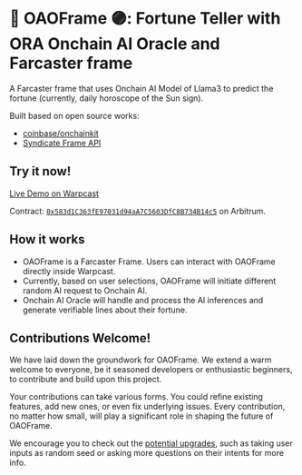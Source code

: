 # 🔵 OAOFrame 🟣: Fortune Teller with ORA Onchain AI Oracle and Farcaster frame

A Farcaster frame that uses Onchain AI Model of Llama3 to predict the fortune (currently, daily horoscope of the Sun sign).

Built based on open source works:

- [coinbase/onchainkit](https://github.com/coinbase/onchainkit)
- [Syndicate Frame API](https://frame.syndicate.io/)

## Try it now!

[Live Demo on Warpcast](https://warpcast.com/liriu/0xd6ab114a)

Contract: [`0x583d1C363fE97031d94aA7C5603DfC8B734B14c5`](https://arbiscan.io/address/0x583d1C363fE97031d94aA7C5603DfC8B734B14c5) on Arbitrum.

## How it works

- OAOFrame is a Farcaster Frame. Users can interact with OAOFrame directly inside Warpcast.
- Currently, based on user selections, OAOFrame will initiate different random AI request to Onchain AI.
- Onchain AI Oracle will handle and process the AI inferences and generate verifiable lines about their fortune.

## Contributions Welcome!

We have laid down the groundwork for OAOFrame. We extend a warm welcome to everyone, be it seasoned developers or enthusiastic beginners, to contribute and build upon this project.

Your contributions can take various forms. You could refine existing features, add new ones, or even fix underlying issues. Every contribution, no matter how small, will play a significant role in shaping the future of OAOFrame.

We encourage you to check out the [potential upgrades](https://github.com/LiRiu/OAOFrame/issues?q=is:issue+is:open+sort:updated-desc), such as taking user inputs as random seed or asking more questions on their intents for more info.
